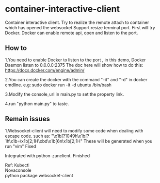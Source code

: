 # container-interactive-client
Container interactive client.
Try to realize the remote attach to container which has opened the websocket
Support resize terminal
port.
First will try Docker.
Docker can enable remote api, open and listen to the port.
## How to
1.You need to enable Docker to listen to the port , in this demo, Docker Daemon listen to 0.0.0.0:2375
The doc here will show how to do this: https://docs.docker.com/engine/admin/ <br />

2.You can create the docker with the command "-it" and "-d" in docker cmdline.
e.g: sudo docker run -it -d ubuntu /bin/bash<br />

3.Modify the console_url in main.py to set the property link.<br />

4.run "python main.py" to taste.<br />

## Remain issues
1.Websocket-client will need to modify some code when dealing with escape code.
such as: "\x1b[?1049h\x1b[?1h\x1b=\x1b[2;1H\xbd\x1b[6n\x1b[2;1H"
These will be generated when you run "vim"
Fixed<br />

Integrated with python-zunclient. Finished<br />

Ref:
Kubectl<br />
Novaconsole<br />
python package websocket-client<br />
